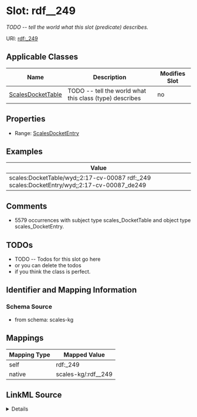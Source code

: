 

# Slot: rdf__249


_TODO -- tell the world what this slot (predicate) describes._





URI: [rdf:_249](http://www.w3.org/1999/02/22-rdf-syntax-ns#_249)



<!-- no inheritance hierarchy -->





## Applicable Classes

| Name | Description | Modifies Slot |
| --- | --- | --- |
| [ScalesDocketTable](../classes/ScalesDocketTable.md) | TODO -- tell the world what this class (type) describes |  no  |







## Properties

* Range: [ScalesDocketEntry](../classes/ScalesDocketEntry.md)






## Examples

| Value |
| --- |
| scales:DocketTable/wyd;;2:17-cv-00087 rdf:_249 scales:DocketEntry/wyd;;2:17-cv-00087_de249 |

## Comments

* 5579 occurrences with subject type scales_DocketTable and object type scales_DocketEntry.

## TODOs

* TODO -- Todos for this slot go here
* or you can delete the todos
* if you think the class is perfect.

## Identifier and Mapping Information







### Schema Source


* from schema: scales-kg




## Mappings

| Mapping Type | Mapped Value |
| ---  | ---  |
| self | rdf:_249 |
| native | scales-kg/:rdf__249 |




## LinkML Source

<details>
```yaml
name: rdf__249
description: TODO -- tell the world what this slot (predicate) describes.
todos:
- TODO -- Todos for this slot go here
- or you can delete the todos
- if you think the class is perfect.
comments:
- 5579 occurrences with subject type scales_DocketTable and object type scales_DocketEntry.
examples:
- value: scales:DocketTable/wyd;;2:17-cv-00087 rdf:_249 scales:DocketEntry/wyd;;2:17-cv-00087_de249
from_schema: scales-kg
rank: 1000
slot_uri: rdf:_249
alias: rdf__249
domain_of:
- scales_DocketTable
range: scales_DocketEntry

```
</details>